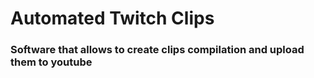 # Automated Twitch Clips

### Software that allows to create clips compilation and upload them to youtube